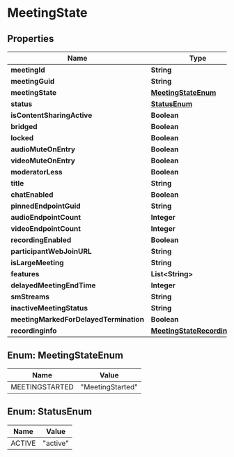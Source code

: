 
# MeetingState

## Properties
Name | Type | Description | Notes
------------ | ------------- | ------------- | -------------
**meetingId** | **String** |  |  [optional]
**meetingGuid** | **String** |  |  [optional]
**meetingState** | [**MeetingStateEnum**](#MeetingStateEnum) |  |  [optional]
**status** | [**StatusEnum**](#StatusEnum) |  |  [optional]
**isContentSharingActive** | **Boolean** |  |  [optional]
**bridged** | **Boolean** |  |  [optional]
**locked** | **Boolean** |  |  [optional]
**audioMuteOnEntry** | **Boolean** |  |  [optional]
**videoMuteOnEntry** | **Boolean** |  |  [optional]
**moderatorLess** | **Boolean** |  |  [optional]
**title** | **String** |  |  [optional]
**chatEnabled** | **Boolean** |  |  [optional]
**pinnedEndpointGuid** | **String** |  |  [optional]
**audioEndpointCount** | **Integer** |  |  [optional]
**videoEndpointCount** | **Integer** |  |  [optional]
**recordingEnabled** | **Boolean** |  |  [optional]
**participantWebJoinURL** | **String** |  |  [optional]
**isLargeMeeting** | **String** |  |  [optional]
**features** | **List&lt;String&gt;** |  |  [optional]
**delayedMeetingEndTime** | **Integer** |  |  [optional]
**smStreams** | **String** |  |  [optional]
**inactiveMeetingStatus** | **String** |  |  [optional]
**meetingMarkedForDelayedTermination** | **Boolean** |  |  [optional]
**recordinginfo** | [**MeetingStateRecordinginfo**](MeetingStateRecordinginfo.md) |  |  [optional]


<a name="MeetingStateEnum"></a>
## Enum: MeetingStateEnum
Name | Value
---- | -----
MEETINGSTARTED | &quot;MeetingStarted&quot;


<a name="StatusEnum"></a>
## Enum: StatusEnum
Name | Value
---- | -----
ACTIVE | &quot;active&quot;



